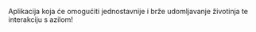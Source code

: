 Aplikacija koja će omogućiti jednostavnije i brže udomljavanje životinja te interakciju s azilom!
 
 
